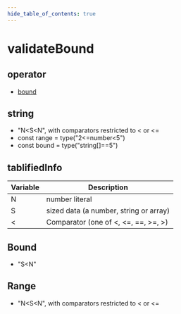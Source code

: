 ```yaml
---
hide_table_of_contents: true
---
```


# validateBound

## operator

-   [bound](./validatebound.md)

## string

-   "N<S<N", with comparators restricted to < or <= <br/>
-   const range = type("2<=number<5")<br/>
-   const bound = type("string[]==5")<br/>

## tablifiedInfo

| Variable | Description                            |
| -------- | -------------------------------------- |
| N        | number literal                         |
| S        | sized data (a number, string or array) |
| <        | Comparator (one of <, <=, ==, >=, >)   |

## Bound

-   "S<N"

## Range

-   "N<S<N", with comparators restricted to < or <=
